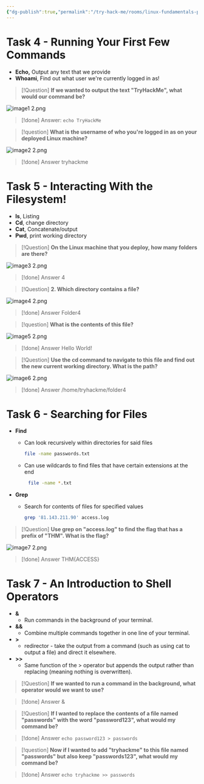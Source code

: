 ```yaml
---
{"dg-publish":true,"permalink":"/try-hack-me/rooms/linux-fundamentals-part-1/","created":"2024-12-03T18:14:00.000-05:00","updated":"2025-03-09T16:38:29.720-04:00"}
---
```


# Task 4 - Running Your First Few Commands

- **Echo,** Output any text that we provide
- **Whoami**, Find out what user we're currently logged in as!

> [!Question] 
**If we wanted to output the text "TryHackMe", what would our command be?**

![image1 2.png](/img/user/TryHackMe/THM_Images/5fa375c3596b8b2927ce47b3f7b7d181.png)

> [!done] Answer: 
 `echo TryHackMe`

> [!question] 
**What is the username of who you're logged in as on your deployed Linux machine?**

![image2 2.png](/img/user/TryHackMe/THM_Images/1b66e272509100082e1768a4a0d5129e.png)

> [!done] Answer
tryhackme

# Task 5 - Interacting With the Filesystem!

- **ls**, Listing
- **Cd**, change directory
- **Cat**, Concatenate/output
- **Pwd**, print working directory

> [!Question] 
**On the Linux machine that you deploy, how many folders are there?**

![image3 2.png](/img/user/TryHackMe/THM_Images/71edf551b3cc70bfa126efcf5afd4f3f.png)

> [!done] Answer
4

> [!Question] 
**2. Which directory contains a file?**

![image4 2.png](/img/user/TryHackMe/THM_Images/822a8aad554b677156e0ab8982ac9209.png)

> [!done] Answer
Folder4

> [!question] 
**What is the contents of this file?**

![image5 2.png](/img/user/TryHackMe/THM_Images/3abf016424ccfa8ce54988ff4aebfa95.png)

> [!done] Answer
Hello World!

> [!Question] 
**Use the cd command to navigate to this file and find out the new current working directory. What is the path?**

![image6 2.png](/img/user/TryHackMe/THM_Images/265fcde578f41321d81960ca39a94533.png)

> [!done] Answer
/home/tryhackme/folder4

# Task 6 - Searching for Files

- **Find**
	- Can look recursively within directories for said files
        
		```Bash
		file -name passwords.txt
		```
        
	- Can use wildcards to find files that have certain extensions at the end
        
```Bash
		file -name *.txt
```
        
- **Grep**
	- Search for contents of files for specified values
		
		```Bash
		grep '81.143.211.90' access.log
		```


> [!Question]
**Use grep on "access.log" to find the flag that has a prefix of "THM". What is the flag?**

![image7 2.png](/img/user/TryHackMe/THM_Images/b205c5f858f16012c1a321334e088da0.png)

> [!done] Answer
THM{ACCESS}

# Task 7 - An Introduction to Shell Operators

- **&**
	- Run commands in the background of your terminal.
- **&&**
	- Combine multiple commands together in one line of your terminal.
- **>**
	- redirector - take the output from a command (such as using cat to output a file) and direct it elsewhere.
- **>>**
	- Same function of the > operator but appends the output rather than replacing (meaning nothing is overwritten).

> [!Question] 
**If we wanted to run a command in the background, what operator would we want to use?**

> [!done] Answer
&

> [!Question] 
**If I wanted to replace the contents of a file named "passwords" with the word "password123", what would my command be?**

> [!done] Answer
`echo password123 > passwords`

> [!question] 
**Now if I wanted to add "tryhackme" to this file named "passwords" but also keep "passwords123", what would my command be?**

> [!done] Answer
`echo tryhackme >> passwords`